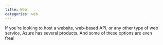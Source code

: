 ```yaml
---
title: Web
categories: web
---
```

If you're looking to host a website, web-based API, or any other type of web service, Azure has several products.<!--more--> And some of these options are even free!
